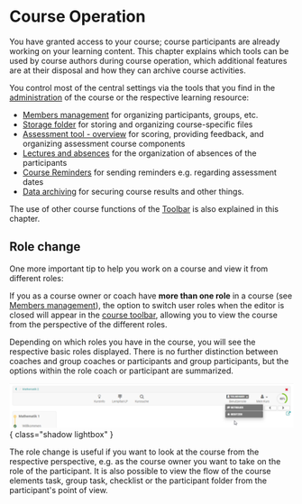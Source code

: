 # Course Operation

You have granted access to your course; course participants are already working on your learning content. This chapter explains which tools can be used by course authors during course operation, which additional features are at their disposal and how they can archive course activities. 

You control most of the central settings via the tools that you find in the [administration](Using_Course_Tools.md) of the course or the respective learning resource:

 * [Members management](Members_management.md) for organizing participants, groups, etc.
 * [Storage folder](Storage_folder.md) for storing and organizing course-specific files
 * [Assessment tool - overview](Assessment_tool_overview.md) for scoring, providing feedback, and organizing assessment course components 
 * [Lectures and absences](Lectures_and_absences.md) for the organization of absences of the participants
 * [Course Reminders](Course_Reminders.md) for sending reminders e.g. regarding assessment dates
 * [Data archiving](Data_archiving.md) for securing course results and other things.

The use of other course functions of the [Toolbar](Using_Additional_Course_Features.md) is also explained in this chapter.

## Role change

One more important tip to help you work on a course and view it from different roles: 

If you as a course owner or coach have **more than one role** in a course (see [Members management](Members_management.md)), the option to switch user roles when the editor is closed will appear in the [course toolbar](Using_Additional_Course_Features.de.md), allowing you to view the course from the perspective of the different roles. 

Depending on which roles you have in the course, you will see the respective basic roles displayed. There is no further distinction between coaches and group coaches or participants and group participants, but the options within the role coach or participant are summarized.

![In course role change](assets/Rollenwechsel.png){ class="shadow lightbox" }

The role change is useful if you want to look at the course from the respective perspective, e.g. as the course owner you want to take on the role of the participant. It is also possible to view the flow of the course elements task, group task, checklist or the participant folder from the participant's point of view.
